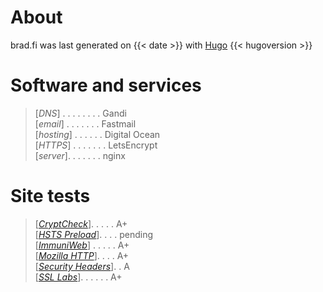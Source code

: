 # About
brad.fi was last generated on {{< date >}} with [Hugo](https://gohugo.io/) {{< hugoversion >}}

# Software and services

> [*DNS*] . . . . . . . . Gandi\
> [*email*] . . . . . . . Fastmail\
> [*hosting*] . . . . . . Digital Ocean\
> [*HTTPS*] . . . . . . . LetsEncrypt\
> [*server*]. . . . . . . nginx

# Site tests
> [*[CryptCheck](https://tls.imirhil.fr/https/brad.fi)*]. . . . . A+\
> [*[HSTS Preload](https://hstspreload.org/?domain=brad.fi)*]. . . . pending\
> [*[ImmuniWeb](https://www.immuniweb.com/ssl/brad.fi)*] . . . . . A+\
> [*[Mozilla HTTP](https://observatory.mozilla.org/analyze/brad.fi)*]. . . . A+\
> [*[Security Headers](https://securityheaders.com/?followRedirects=on&hide=on&q=brad.fi)*]. . A\
> [*[SSL Labs](https://www.ssllabs.com/ssltest/analyze.html?d=brad.fi&hideResults=on&latest)*]. . . . . . A+
